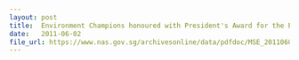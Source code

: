 ```yaml
---
layout: post
title:  Environment Champions honoured with President's Award for the Environment
date:   2011-06-02
file_url: https://www.nas.gov.sg/archivesonline/data/pdfdoc/MSE_20110602001.pdf
---
```

